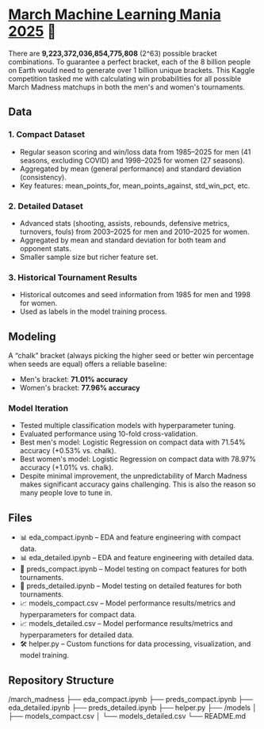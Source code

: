 # [March Machine Learning Mania 2025](https://www.kaggle.com/competitions/march-machine-learning-mania-2024/overview) 🏀
There are __9,223,372,036,854,775,808__ (2^63) possible bracket combinations. To guarantee a perfect bracket, each of the 8 billion people on Earth would need to generate over 1 billion unique brackets. This Kaggle competition tasked me with calculating win probabilities for all possible March Madness matchups in both the men's and women's tournaments.

## Data
### 1. Compact Dataset
- Regular season scoring and win/loss data from 1985–2025 for men (41 seasons, excluding COVID) and 1998–2025 for women (27 seasons).
- Aggregated by mean (general performance) and standard deviation (consistency).
- Key features: mean_points_for, mean_points_against, std_win_pct, etc.
### 2. Detailed Dataset
- Advanced stats (shooting, assists, rebounds, defensive metrics, turnovers, fouls) from 2003–2025 for men and 2010–2025 for women.
- Aggregated by mean and standard deviation for both team and opponent stats.
- Smaller sample size but richer feature set.
### 3. Historical Tournament Results
- Historical outcomes and seed information from 1985 for men and 1998 for women.
- Used as labels in the model training process.

## Modeling
A “chalk” bracket (always picking the higher seed or better win percentage when seeds are equal) offers a reliable baseline:
- Men's bracket: __71.01% accuracy__
- Women's bracket: __77.96% accuracy__
### Model Iteration
- Tested multiple classification models with hyperparameter tuning.
- Evaluated performance using 10-fold cross-validation.
- Best men's model: Logistic Regression on compact data with 71.54% accuracy (+0.53% vs. chalk).
- Best women's model: Logistic Regression on compact data with 78.97% accuracy (+1.01% vs. chalk).
- Despite minimal improvement, the unpredictability of March Madness makes significant accuracy gains challenging. This is also the reason so many people love to tune in.

## Files
- 📊 eda_compact.ipynb – EDA and feature engineering with compact data.
- 📊 eda_detailed.ipynb – EDA and feature engineering with detailed data.
- 🤖 preds_compact.ipynb – Model testing on compact features for both tournaments.
- 🤖 preds_detailed.ipynb – Model testing on detailed features for both tournaments.
- 📈 models_compact.csv – Model performance results/metrics and hyperparameters for compact data.
- 📈 models_detailed.csv – Model performance results/metrics and hyperparameters for detailed data.
- 🛠️ helper.py – Custom functions for data processing, visualization, and model training.

## Repository Structure
/march_madness
├── eda_compact.ipynb
├── preds_compact.ipynb
├── eda_detailed.ipynb
├── preds_detailed.ipynb
├── helper.py
├── /models
│   ├── models_compact.csv
│   └── models_detailed.csv
└── README.md
